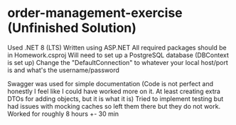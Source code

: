 # order-management-exercise (Unfinished Solution)
Used .NET 8 (LTS)
Written using ASP.NET 
All required packages should be in Homework.csproj 
Will need to set up a PostgreSQL database (DBContext is set up)
Change the "DefaultConnection" to whatever your local host/port is and what's the username/password

Swagger was used for simple documentation
(Code is not perfect and honestly I feel like I could have worked more on it. At least creating extra DTOs for adding objects, but it is what it is)
Tried to implement testing but had issues with mocking caches so left them there but they do not work.
Worked for roughly 8 hours +- 30 min
